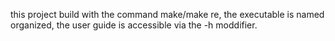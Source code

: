this project build with the command make/make re, the executable is named organized, the user guide is accessible via the -h moddifier.
